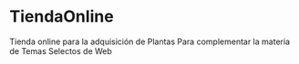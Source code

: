 # TiendaOnline
Tienda online para la adquisición de Plantas
Para complementar la materia de Temas Selectos de Web
